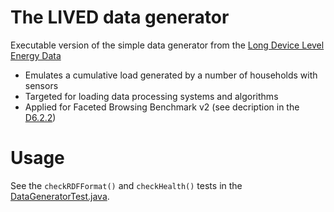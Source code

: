 # The LIVED data generator
Executable version of the simple data generator from the [Long Device Level Energy Data](http://hobbit.agtinternational.com)

* Emulates a cumulative load generated by a number of households with sensors
* Targeted for loading data processing systems and algorithms
* Applied for Faceted Browsing Benchmark v2 (see decription in the [D6.2.2](https://project-hobbit.eu/wp-content/uploads/2018/11/D6.2.2_Second_Version_of_Faceted_Browsing_Benchmark.pdf))

# Usage
See the `checkRDFFormat()` and `checkHealth()` tests in the [DataGeneratorTest.java](https://github.com/hobbit-project/lived-datagen/blob/master/src/test/java/com/agt/liveddatagen/DataGeneratorTest.java).
